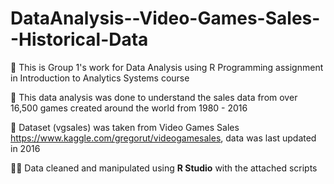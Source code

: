 # DataAnalysis--Video-Games-Sales--Historical-Data

🤝 This is Group 1's work for Data Analysis using R Programming assignment in Introduction to Analytics Systems course 

👋  This data analysis was done to understand the sales data from over 16,500 games created around the world from 1980 - 2016

🔗  Dataset (vgsales) was taken from Video Games Sales https://www.kaggle.com/gregorut/videogamesales, data was last updated in 2016

👩‍💻  Data cleaned and manipulated using **R Studio** with the attached scripts
